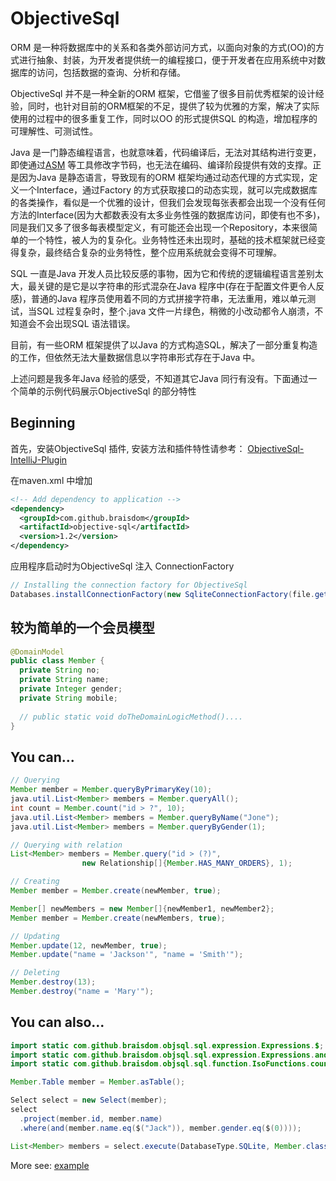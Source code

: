 

# ObjectiveSql

ORM 是一种将数据库中的关系和各类外部访问方式，以面向对象的方式(OO)的方式进行抽象、封装，为开发者提供统一的编程接口，便于开发者在应用系统中对数据库的访问，包括数据的查询、分析和存储。

ObjectiveSql 并不是一种全新的ORM 框架，它借鉴了很多目前优秀框架的设计经验，同时，也针对目前的ORM框架的不足，提供了较为优雅的方案，解决了实际使用的过程中的很多重复工作，同时以OO 的形式提供SQL 的构造，增加程序的可理解性、可测试性。

Java 是一门静态编程语言，也就意味着，代码编译后，无法对其结构进行变更，即使通过[ASM](https://asm.ow2.io/) 等工具修改字节码，也无法在编码、编译阶段提供有效的支撑。正是因为Java 是静态语言，导致现有的ORM 框架均通过动态代理的方式实现，定义一个Interface，通过Factory 的方式获取接口的动态实现，就可以完成数据库的各类操作，看似是一个优雅的设计，但我们会发现每张表都会出现一个没有任何方法的Interface(因为大都数表没有太多业务性强的数据库访问，即使有也不多)，同是我们又多了很多每表模型定义，有可能还会出现一个Repository，本来很简单的一个特性，被人为的复杂化。业务特性还未出现时，基础的技术框架就已经变得复杂，最终结合复杂的业务特性，整个应用系统就会变得不可理解。

SQL 一直是Java 开发人员比较反感的事物，因为它和传统的逻辑编程语言差别太大，最关键的是它是以字符串的形式混杂在Java 程序中(存在于配置文件更令人反感)，普通的Java 程序员使用着不同的方式拼接字符串，无法重用，难以单元测试，当SQL 过程复杂时，整个.java 文件一片绿色，稍微的小改动都令人崩溃，不知道会不会出现SQL 语法错误。

目前，有一些ORM 框架提供了以Java 的方式构造SQL，解决了一部分重复构造的工作，但依然无法大量数据信息以字符串形式存在于Java 中。

上述问题是我多年Java 经验的感受，不知道其它Java 同行有没有。下面通过一个简单的示例代码展示ObjectiveSql 的部分特性

## Beginning

首先，安装ObjectiveSql 插件, 安装方法和插件特性请参考： [ObjectiveSql-IntelliJ-Plugin](https://github.com/braisdom/ObjectiveSql-IntelliJ-Plugin)

在maven.xml 中增加

```xml
<!-- Add dependency to application -->
<dependency>
  <groupId>com.github.braisdom</groupId>
  <artifactId>objective-sql</artifactId>
  <version>1.2</version>
</dependency>
```

应用程序启动时为ObjectiveSql 注入 ConnectionFactory


```java
// Installing the connection factory for ObjectiveSql
Databases.installConnectionFactory(new SqliteConnectionFactory(file.getPath()));

```

## 较为简单的一个会员模型

```java
@DomainModel
public class Member {
  private String no;
  private String name;
  private Integer gender;
  private String mobile;
  
  // public static void doTheDomainLogicMethod()....
}
```

## You can...

```java
// Querying
Member member = Member.queryByPrimaryKey(10);
java.util.List<Member> members = Member.queryAll();
int count = Member.count("id > ?", 10);
java.util.List<Member> members = Member.queryByName("Jone");
java.util.List<Member> members = Member.queryByGender(1);

// Querying with relation
List<Member> members = Member.query("id > (?)",
                new Relationship[]{Member.HAS_MANY_ORDERS}, 1);

// Creating
Member member = Member.create(newMember, true);

Member[] newMembers = new Member[]{newMember1, newMember2};
Member member = Member.create(newMembers, true); 

// Updating
Member.update(12, newMember, true);
Member.update("name = 'Jackson'", "name = 'Smith'");

// Deleting
Member.destroy(13);
Member.destroy("name = 'Mary'");

```

## You can also...

```java
import static com.github.braisdom.objsql.sql.expression.Expressions.$;
import static com.github.braisdom.objsql.sql.expression.Expressions.and;
import static com.github.braisdom.objsql.sql.function.IsoFunctions.count;

Member.Table member = Member.asTable();

Select select = new Select(member);
select
  .project(member.id, member.name)
  .where(and(member.name.eq($("Jack")), member.gender.eq($(0))));

List<Member> members = select.execute(DatabaseType.SQLite, Member.class);

```

More see: [example](https://github.com/braisdom/ObjectiveSql/tree/master/example/src/main/java/com/github/braisdom/objsql/example)

